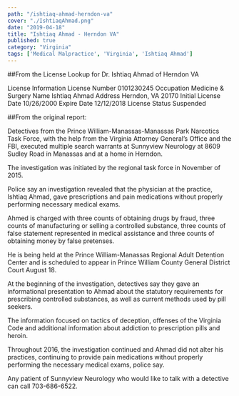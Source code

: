```yaml
---
path: "/ishtiaq-ahmad-herndon-va"
cover: "./IshtiaqAhmad.png"
date: "2019-04-18"
title: "Ishtiaq Ahmad - Herndon VA"
published: true
category: "Virginia"
tags: ['Medical Malpractice', 'Virginia', 'Ishtiaq Ahmad']
---
```

##From the License Lookup for Dr. Ishtiaq Ahmad of Herndon VA

License Information
License Number	0101230245
Occupation	Medicine & Surgery
Name	Ishtiaq Ahmad
Address	Herndon, VA 20170
Initial License Date	10/26/2000
Expire Date	12/12/2018
License Status	Suspended

##From the original report:

Detectives from the Prince William-Manassas-Manassas Park Narcotics Task Force, with the help from the Virginia Attorney General’s Office and the FBI, executed multiple search warrants at Sunnyview Neurology at 8609 Sudley Road in Manassas and at a home in Herndon.

The investigation was initiated by the regional task force in November of 2015.

Police say an investigation revealed that the physician at the practice, Ishtiaq Ahmad, gave prescriptions and pain medications without properly performing necessary medical exams.

Ahmed is charged with three counts of obtaining drugs by fraud, three counts of manufacturing or selling a controlled substance, three counts of false statement represented in medical assistance and three counts of obtaining money by false pretenses.

He is being held at the Prince William-Manassas Regional Adult Detention Center and is scheduled to appear in Prince William County General District Court August 18.

At the beginning of the investigation, detectives say they gave an informational presentation to Ahmad about the statutory requirements for prescribing controlled substances, as well as current methods used by pill seekers. 

The information focused on tactics of deception, offenses of the Virginia Code and additional information about addiction to prescription pills and heroin. 

Throughout 2016, the investigation continued and Ahmad did not alter his practices, continuing to provide pain medications without properly performing the necessary medical exams, police say.

Any patient of Sunnyview Neurology who would like to talk with a detective can call 703-686-6522. 